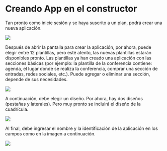 # Creando App en el constructor

Tan pronto como inicie sesión y se haya suscrito a un plan, podrá crear una nueva aplicación.

![](../.gitbook/assets/create_app.png)

Después de abrir la pantalla para crear la aplicación, por ahora, puede elegir entre 12 plantillas, pero esté atento, las nuevas plantillas estarán disponibles pronto. Las plantillas ya han creado una aplicación con las secciones básicas \(por ejemplo: la plantilla de la conferencia contiene: agenda, el lugar donde se realiza la conferencia, comprar una sección de entradas, redes sociales, etc.\). Puede agregar o eliminar una sección, depende de sus necesidades.

![](../.gitbook/assets/screenshot-at-oct-24-13-39-04.png)

A continuación, debe elegir un diseño. Por ahora, hay dos diseños \(pestañas y laterales\). Pero muy pronto se incluirá el diseño de la cuadrícula.

![](../.gitbook/assets/screenshot-at-oct-24-13-39-16.png)

Al final, debe ingresar el nombre y la identificación de la aplicación en los campos como en la imagen a continuación.

![](../.gitbook/assets/screenshot-at-oct-24-13-39-26.png)


